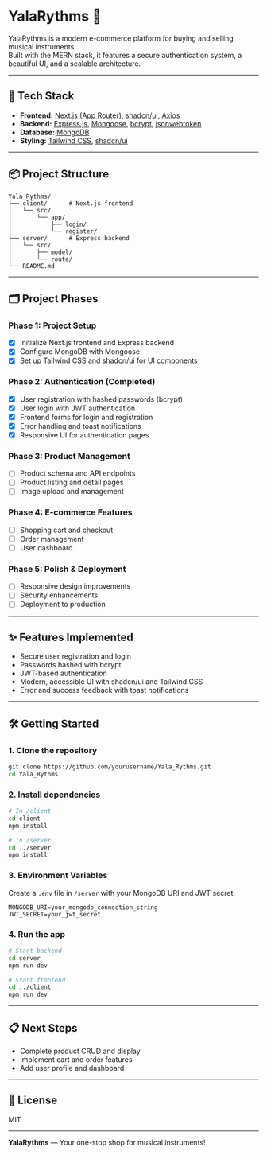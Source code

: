 # YalaRythms 🎵

YalaRythms is a modern e-commerce platform for buying and selling musical instruments.  
Built with the MERN stack, it features a secure authentication system, a beautiful UI, and a scalable architecture.

---

## 🚀 Tech Stack

- **Frontend:** [Next.js (App Router)](https://nextjs.org/), [shadcn/ui](https://ui.shadcn.com/), [Axios](https://axios-http.com/)
- **Backend:** [Express.js](https://expressjs.com/), [Mongoose](https://mongoosejs.com/), [bcrypt](https://www.npmjs.com/package/bcrypt), [jsonwebtoken](https://www.npmjs.com/package/jsonwebtoken)
- **Database:** [MongoDB](https://www.mongodb.com/)
- **Styling:** [Tailwind CSS](https://tailwindcss.com/), [shadcn/ui](https://ui.shadcn.com/)

---

## 📦 Project Structure

```
Yala_Rythms/
├── client/      # Next.js frontend
│   └── src/
│       └── app/
│           ├── login/
│           └── register/
├── server/      # Express backend
│   └── src/
│       ├── model/
│       └── route/
└── README.md
```

---

## 🗂️ Project Phases

### **Phase 1: Project Setup**
- [x] Initialize Next.js frontend and Express backend
- [x] Configure MongoDB with Mongoose
- [x] Set up Tailwind CSS and shadcn/ui for UI components

### **Phase 2: Authentication (Completed)**
- [x] User registration with hashed passwords (bcrypt)
- [x] User login with JWT authentication
- [x] Frontend forms for login and registration
- [x] Error handling and toast notifications
- [x] Responsive UI for authentication pages

### **Phase 3: Product Management**
- [ ] Product schema and API endpoints
- [ ] Product listing and detail pages
- [ ] Image upload and management

### **Phase 4: E-commerce Features**
- [ ] Shopping cart and checkout
- [ ] Order management
- [ ] User dashboard

### **Phase 5: Polish & Deployment**
- [ ] Responsive design improvements
- [ ] Security enhancements
- [ ] Deployment to production

---

## ✨ Features Implemented

- Secure user registration and login
- Passwords hashed with bcrypt
- JWT-based authentication
- Modern, accessible UI with shadcn/ui and Tailwind CSS
- Error and success feedback with toast notifications

---

## 🛠️ Getting Started

### **1. Clone the repository**
```bash
git clone https://github.com/yourusername/Yala_Rythms.git
cd Yala_Rythms
```

### **2. Install dependencies**
```bash
# In /client
cd client
npm install

# In /server
cd ../server
npm install
```

### **3. Environment Variables**

Create a `.env` file in `/server` with your MongoDB URI and JWT secret:

```
MONGODB_URI=your_mongodb_connection_string
JWT_SECRET=your_jwt_secret
```

### **4. Run the app**

```bash
# Start backend
cd server
npm run dev

# Start frontend
cd ../client
npm run dev
```

---

## 📋 Next Steps

- Complete product CRUD and display
- Implement cart and order features
- Add user profile and dashboard

---

## 📄 License

MIT

---

**YalaRythms** — Your one-stop shop for musical instruments!
